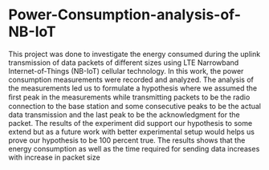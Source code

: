 # Power-Consumption-analysis-of-NB-IoT

This project was done to investigate the energy consumed during the uplink transmission of data packets of different sizes using LTE Narrowband Internet-of-Things (NB-IoT) cellular technology. In this work, the power consumption measurements were recorded and analyzed. The analysis of the measurements led us to formulate a hypothesis where we assumed the ﬁrst peak in the measurements while transmitting packets to be the radio connection to the base station and some consecutive peaks to be the actual data transmission and the last peak to be the acknowledgment for the packet. The results of the experiment did support our hypothesis to some extend but as a future work with better experimental setup would helps us prove our hypothesis to be 100 percent true. The results shows that the energy consumption as well as the time required for sending data increases with increase in packet size
